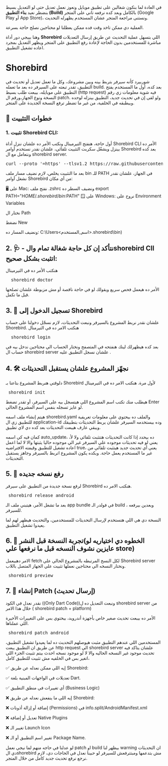 في العادة لما بنكون شغالين على تطبيق موبايل ونعوز نعمل تعديل  حتى لو التعديل بسيط  بنضطر نعيد **بناء التطبيق (Build)** بالكامل وبعد كده نرفعه تاني على المتجر (Google Play أو App Store)، ونستنى مراجعة المتجر عشان المستخدم يظهرله التحديث.

العملية دي ممكن تاخد وقت فده ممكن يعطلنا لو محتاجين نصلح حاجة بسرعة.

وهنا بييجي دور أداة **Shorebird** اللي بتسهل عملية التحديث عن طريق إرسال التعديلات مباشرة للمستخدمين بدون الحاجة لإعادة رفع التطبيق على المتجر  ويظهر التعديل بمجرد اعاده تشغيل التطبيق.

#  Shorebird 
شوربيرد كأنه سيرفر بتربط بينه وبين مشروعك، وكل ما تعمل تعديل أو تحديث في التطبيق، تقدر تبعته على السيرفر ده بعد ما تعمله build.
بعد كده، أول ما المستخدم يفتح التطبيق على موبايله، بيبعت طلب بسيط (http request) فيه شوية معلومات زي رقم النسخة ونوع الجهاز،ورقم ال patch.
ولو لقى إن في تحديث جديد، التطبيق بينزله لوحده وبيطبقه في الخلفية، من غير ما تضطر ترفع النسخة الجديدة على المتجر.


## 🔧 خطوات التثبيت

### 1. تثبيت Shorebird CLI:
أول حاجة، هنفتح التيرمينال ونكتب الأمر ده علشان ننزل أداة Shorebird CLI
الأمر ده بينزل ويشغّل سكربت التثبيت تلقائي، علشان نقدر نستخدم أوامر Shorebird بعد كده ونتعامل مع ال shorebird server.

<pre>curl --proto '=https' --tlsv1.2 https://raw.githubusercontent.com/shorebirdtech/install/main/install.sh -sSf | bash)</pre>

بعد ما التثبيت يخلص، لازم نضيف مسار ملف bin للـ PATH في الجهاز، علشان نقدر نشغل أوامر Shorebird من أي مكان:

🖥️ على Mac:
نفتح ملف .zshrc  ونضيف السطر ده
export PATH="$HOME/.shorebird/bin:$PATH"
🪟 على Windows:
نروح على Environment Variables

نختار ال Path

نضغط New

ونضيف المسار ده:
C:\Users\<اسم_المستخدم>\.shorebird\bin)




## 2. 🩺 -  نتأكد إن كل حاجة شغالة  تمام والshorebird ClI اتثبت بشكل صحيح: 
هنكتب الأمر ده في التيرمينال
<pre>  shorebird doctor  </pre>
الأمر ده هيعمل فحص سريع ويقولك لو في حاجة ناقصة أو مش مزبوطة علشان تصلحها قبل ما تكمل.







## 3. 🔑 تسجيل الدخول إلى Shorebird

علشان نقدر نربط المشروع بالسيرفر ونبعت التحديثات، لازم نسجّل دخولنا على حساب Shorebird.
 هنكتب الامر ده في التيرمنال
<pre>  shorebird login </pre>
بعد كده هيظهرلك لينك هنفتحه في المتصفح ونختار الحساب الي محتاجين ندخل بيه في حساب ال shorebird server علشان نسجل التطبيق عليه .




## 4. 🛠️ نجهّز المشروع علشان يستقبل التحديثات
دلوقتي هنربط المشروع بتاعنا بـ Shorebird لأول مرة.
هنكتب الامر ده في التيرمينال
<pre> shorebird init </pre>

هيطلب منك تكتب اسم المشروع اللي هيتسجل بيه على السيرفر، أو تقدر تضغط Enter لو عايز تسجله بنفس اسم المشروع الحالي.

هيتم إنشاء ملف اسمه shorebird.yaml والملف ده بيحتوي على معلومات تعريفية للتطبيق زي ال application-id وده بيستخدمه السيرفر علشان يربط التحديثات بتطبيقك ويبقي عارف هيبعت التحديثات بعد كده  دي لاي تطبيق.

كمان فيه كي اسمه auto_update، ده بيحدد إذا كانت التحديثات هتتثبت تلقائي ولا لأ، يعني لو فيه تحديثات موجوده علي السيرفر غير الي موجوده حاليا يثبتها والا لا لما اعمل اعاده تشغيل للتطبيق وقيمته الافتراضيه true، يعني أي تحديث جديد هيتثبت تلقائي من غير ما المستخدم يعمل حاجة.
وبكده يكون المشروع اتربط بالسيرفر وجاهز يستقبل التحديثات.




## 5. 🚀 رفع نسخه جديده

لرفع نسخة جديدة من التطبيق  على سيرفر Shorebird هنكتب الامر ده.

<pre> shorebird release android </pre>

بعد ما تشغل الأمر، هيتبني ملف الـ app bundle في فولدر الـ build ، وبعدين بيرفعه للسيرفر.

النسخة دي هي اللي هتستخدم لإرسال التحديثات للمستخدمين، والتحديث هيظهر لهم لما يعيدوا تشغيل التطبيق.


## 6. 👀 تجربة النسخة قبل النشر(الخطوه دي اختياريه لو عايزين نشوف النسخه قبل ما نرفعها علي store)

 الامر دهبيعمل fetch لكل النسخ المرتبطه بالمشروع الحالي علي Shorebird server ونختار النسخه الي محتاجين نعملها تثبيت  علي الجهاز المتصل باللاب. 
 <pre> shorebird preview </pre>



## 7. 🚀 إنشاء Patch (إرسال تحديث)
نقدر نعدل في الكود ((Only Dart Code))ونبعت التعديل ده ل shorebird server من خلال هذا الامر ( shorebird patch + platform)

الأمر ده بيبعت تحديث صغير خاص بأجهزة أندرويد، بيحتوي بس على التغييرات الأخيرة اللي عملناها.

<pre> shorebird patch android </pre>


المستخدمين اللي عندهم التطبيق مثبت هيوصلهم التحديث ده لما يعيدوا تشغيل التطبيق،  عن طريق ان التطبيق يبعت http request  الي shorebird server علشان يتاكد فيه تحديث موجود غير النسخه الحاليه والا لا لو موجود نسخه احدث بيتم تثبيت الجزء اللي اتغير بس  في الخلفيه مش  تثبيت للتطبيق كامل، 



✅ إيه اللي ممكن نعدله عن طريق Shorebird:

✅ تعديلات في الواجهات المبنية بلغة Dart.

✅ أي تغييرات في منطق التطبيق (Business Logic)



❌ إيه اللي ما ينفعش نعدله عن طريق Shorebird:

❌ إضافة أو إزالة أذونات (Permissions) في info.split/AndroidManifest.xml

❌ تعديل أو إضافة Native Plugins

❌ تغيير الـ Launch Icon

❌ تغيير اسم التطبيق أو الـ Package Name.


لو عدلنا في حاجه منهم لما نيجي نعمل patch او build بيظهر لنا warning ان التحديثات دي الshorebird مش بتدعمها ومبتترفعش للسيرفر
لو حبينا نعدل في الحاجات دي، لازم نرجع نرفع تحديث جديد كامل من خلال المتجر.

























